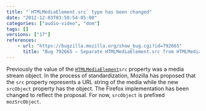 ```yaml
---
title: "`HTMLMediaElement.src` type has been changed"
date: "2012-12-03T03:50:54-05:00"
categories: ["audio-video", "dom"]
tags: []
versions: ["17"]
references:
    - url: "https://bugzilla.mozilla.org/show_bug.cgi?id=792665"
      title: "Bug 792665 – Separate HTMLMediaElement.src from HTMLMediaElement.srcObject"
---
```

Previously the value of the [`HTMLMediaElement`](https://developer.mozilla.org/docs/Web/API/HTMLMediaElement)`src` property was a media stream object. In the process of standardization, Mozilla has proposed that the `src` property represents a URL string of the media while the new `srcObject` property has the object. The Firefox implementation has been changed to reflect the proposal. For now, `srcObject` is prefixed `mozSrcObject`.
